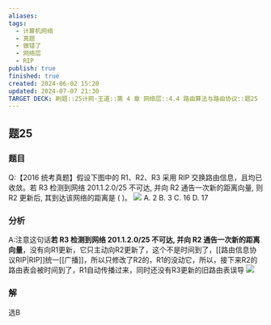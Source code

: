 ```yaml
---
aliases: 
tags:
  - 计算机网络
  - 真题
  - 做错了
  - 网络层
  - RIP
publish: true
finished: true
created: 2024-06-02 15:20
updated: 2024-07-07 21:30
TARGET DECK: 刷题::25计网-王道::第 4 章 网络层::4.4 路由算法与路由协议::题25
---
```


## 题25
### 题目
Q:【2016 统考真题】假设下图中的 R1、R2、R3 采用 RIP 交换路由信息，且均已收敛。若 R3 检测到网络 201.1.2.0/25 不可达, 并向 R2 通告一次新的距离向量, 则 R2 更新后, 其到达该网络的距离是 ( )。
![](https://img.hwenyi.live/202406021136379.webp)
A. 2 
B. 3 
C. 16 
D. 17
### 分析
A:注意这句话**若 R3 检测到网络 201.1.2.0/25 不可达, 并向 R2 通告一次新的距离向量**，没有向R1更新，它只主动向R2更新了，这个不是时间到了，[[路由信息协议RIP|RIP]]统一[[广播]]，所以只修改了R2的，R1的没动它，所以，接下来R2的路由表会被时间到了，R1自动传播过来，同时还没有R3更新的旧路由表误导 
![](https://img.hwenyi.live/202407082056987.webp)
### 解
选B
